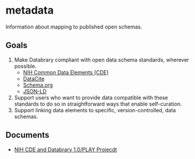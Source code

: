 # metadata

Information about mapping to published open schemas.

## Goals

1. Make Databrary compliant with open data schema standards, wherever possible.
    - [NIH Common Data Elements (CDE)](https://cde.nlm.nih.gov/home)
    - [DataCite](https://datacite.org/)
    - [Schema.org](https://schema.org/)
    - [JSON-LD](https://json-ld.org/)
2. Support users who want to provide data compatible with these standards to do so in straightforward ways that enable self-curation.
3. Support linking data elements to specific, version-controlled, data schemas.

## Documents

- [NIH CDE and Databrary 1.0/PLAY Projecdt](nih-cde.md)
